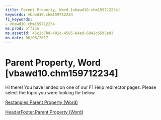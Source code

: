 ```yaml
---
title: Parent Property, Word [vbawd10.chm159712234]
keywords: vbawd10.chm159712234
f1_keywords:
- vbawd10.chm159712234
ms.prod: office
ms.assetid: 45c2c7bd-402c-4585-84ed-6942c65d5e93
ms.date: 06/08/2017
---
```



# Parent Property, Word [vbawd10.chm159712234]

Hi there! You have landed on one of our F1 Help redirector pages. Please select the topic you were looking for below.

[Rectangles.Parent Property (Word)](http://msdn.microsoft.com/library/32fa26e3-4418-c542-4737-3fd3e78e31a6%28Office.15%29.aspx)

[HeaderFooter.Parent Property (Word)](http://msdn.microsoft.com/library/d06e9410-b6e0-5213-22ca-5c16f690c843%28Office.15%29.aspx)



